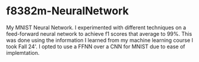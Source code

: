 # f8382m-NeuralNetwork
My MNIST Neural Network.
I experimented with different techniques on a feed-forward neural network to achieve f1 scores that average to 99%. This was done using the information I learned from my machine learning course I took Fall 24'.
I opted to use a FFNN over a CNN for MNIST due to ease of implemtation.
